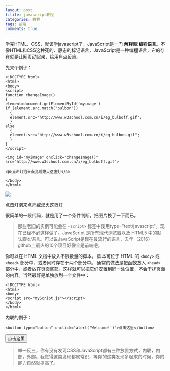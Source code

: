 ```yaml
---
layout: post
titile: javascript教程
categories: 教程
tags: 前端
comments: true
---
```


学完HTML、CSS，就该学javascript了，JavaScript是一门 **解释型 编程语言**。不像HTML和CSS这种死的、静态的标记语言，JavaScript是一种编程语言，它的存在就是让网页动起来，给用户点反应。

先来个例子：

```
<!DOCTYPE html>
<html>
<body>
<script>
function changeImage()
{
element=document.getElementById('myimage')
if (element.src.match("bulbon"))
  {
  element.src="http://www.w3school.com.cn/i/eg_bulboff.gif";
  }
else
  {
  element.src="http://www.w3school.com.cn/i/eg_bulbon.gif";
  }
}
</script>

<img id="myimage" onclick="changeImage()" src="http://www.w3school.com.cn/i/eg_bulboff.gif">

<p>点击灯泡来点亮或熄灭这盏灯</p>

</body>
</html>
```

<script>
function changeImage()
{
element=document.getElementById('myimage')
if (element.src.match("bulbon"))
  {
  element.src="http://www.w3school.com.cn/i/eg_bulboff.gif";
  }
else
  {
  element.src="http://www.w3school.com.cn/i/eg_bulbon.gif";
  }
}
</script>

<img id="myimage" onclick="changeImage()" src="http://www.w3school.com.cn/i/eg_bulboff.gif">

<p>点击灯泡来点亮或熄灭这盏灯</p>

很简单的一段代码，就是用了一个条件判断，把图片换了一下而已。

>那些老旧的实例可能会在 `<script>` 标签中使用type="text/javascript"。现在已经不必这样做了。JavaScript 是所有现代浏览器以及 HTML5 中的默认脚本语言。可以说JavaScript是现在最流行的语言，去年（2016）github上最火的10个项目好像全是前端吧。

你可以在 HTML 文档中放入不限数量的脚本。
脚本可位于 HTML 的 `<body>` 或 `<head>` 部分中，或者同时存在于两个部分中。
通常的做法是把函数放入 `<head>` 部分中，或者放在页面底部。这样就可以把它们安置到同一处位置，不会干扰页面的内容。当然最好是单独放到一个文件中：

```
<!DOCTYPE html>
<html>
<body>
<script src="myScript.js"></script>
</body>
</html>
```

内联的例子：

```
<button type="button" onclick="alert('Welcome!')">点击这里</button>
```

<button type="button" onclick="alert('Welcome!')">点击这里</button>

>举一反三，你有没有发现CSS和JavaScript都有三种放置方式，内联，内部，外部。我觉得这类发现都属常识，等你的这类发现多起来的时候，你的能力自然就提高了。
